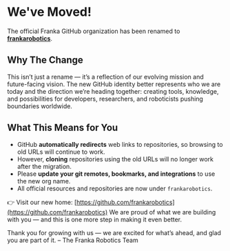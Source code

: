 # We've Moved!

The official Franka GitHub organization has been renamed to [**frankarobotics**](https://github.com/frankarobotics).

## Why The Change
This isn’t just a rename — it’s a reflection of our evolving mission and future-facing vision. The new GitHub identity better represents who we are today and the direction we’re heading together: creating tools, knowledge, and possibilities for developers, researchers, and roboticists pushing boundaries worldwide.

## What This Means for You

- GitHub **automatically redirects** web links to repositories, so browsing to old URLs will continue to work.
- However, **cloning** repositories using the old URLs will no longer work after the migration.
- Please **update your git remotes, bookmarks, and integrations** to use the new org name.
- All official resources and repositories are now under `frankarobotics`.


👉 Visit our new home: [https://github.com/frankarobotics](https://github.com/frankarobotics)
We are proud of what we are building with you — and this is one more step in making it even better.

Thank you for growing with us —  we are excited for what’s ahead, and glad you are part of it.
– The Franka Robotics Team


